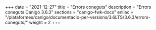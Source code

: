 +++
date        = "2021-12-27"
title       = "Errors coneguts"
description = "Errors coneguts Canigó 3.6.3"
sections    = "canigo-fwk-docs"
enllac		= "/plataformes/canigo/documentacio-per-versions/3.6LTS/3.6.3/errors-coneguts/"
weight      = 2
+++
